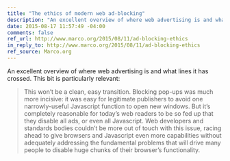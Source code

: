 ```yaml
---
title: "The ethics of modern web ad-blocking"
description: "An excellent overview of where web advertising is and what lines it has crossed."
date: 2015-08-17 11:57:49 -04:00
comments: false
ref_url: http://www.marco.org/2015/08/11/ad-blocking-ethics
in_reply_to: http://www.marco.org/2015/08/11/ad-blocking-ethics
ref_source: Marco.org
---
```


An excellent overview of where web advertising is and what lines it has crossed. This bit is particularly relevant:

> This won’t be a clean, easy transition. Blocking pop-ups was much more incisive: it was easy for legitimate publishers to avoid one narrowly-useful Javascript function to open new windows. But it’s completely reasonable for today’s web readers to be so fed up that they disable all ads, or even all Javascript. Web developers and standards bodies couldn’t be more out of touch with this issue, racing ahead to give browsers and Javascript even more capabilities without adequately addressing the fundamental problems that will drive many people to disable huge chunks of their browser’s functionality.
